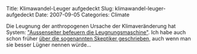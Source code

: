 Title: Klimawandel-Leuger aufgedeckt
Slug: klimawandel-leuger-aufgedeckt
Date: 2007-09-05
Categories: Climate

Die Leugnung der anthropogenen Ursache der Klimaveränderung hat System: ["Aussenseiter befeuern die Leugnungsmaschine"](http://www.spiegel.de/wissenschaft/natur/0,1518,503936,00.html). Ich habe auch schon früher [über die sogenannten Skeptiker geschrieben](http://spinlock.ch/blog/?s=skeptiker), auch wenn man sie besser Lügner nennen würde...
